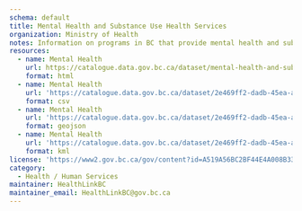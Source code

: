 ```yaml
---
schema: default
title: Mental Health and Substance Use Health Services 
organization: Ministry of Health
notes: Information on programs in BC that provide mental health and substance use services. The primary purpose of this data is for populating the HealthLinkBC Directory. The HealthLinkBC Directory is a public service that provides detailed information about how and where to access health services in British Columbia.
resources:
  - name: Mental Health
    url: https://catalogue.data.gov.bc.ca/dataset/mental-health-and-substance-use-health-services
    format: html
  - name: Mental Health
    url: 'https://catalogue.data.gov.bc.ca/dataset/2e469ff2-dadb-45ea-af9d-f5683a4b9465/resource/de425d68-a87f-44ce-ab4d-fcb514c04975/download/mental-health.csv'
    format: csv
  - name: Mental Health
    url: 'https://catalogue.data.gov.bc.ca/dataset/2e469ff2-dadb-45ea-af9d-f5683a4b9465/resource/6baaf199-0106-4dd6-8e2f-e24d629a81c6/download/mental-health.geojson'
    format: geojson
  - name: Mental Health
    url: 'https://catalogue.data.gov.bc.ca/dataset/2e469ff2-dadb-45ea-af9d-f5683a4b9465/resource/6baaf199-0106-4dd6-8e2f-e24d629a81c6/download/mental-health.kml'
    format: kml
license: 'https://www2.gov.bc.ca/gov/content?id=A519A56BC2BF44E4A008B33FCF527F61'
category:
  - Health / Human Services
maintainer: HealthLinkBC
maintainer_email: HealthLinkBC@gov.bc.ca
---
```


